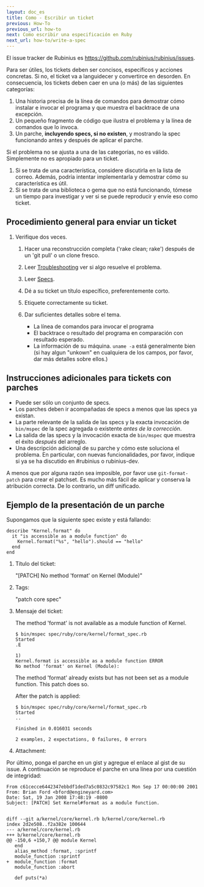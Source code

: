 ```yaml
---
layout: doc_es
title: Como - Escribir un ticket
previous: How-To
previous_url: how-to
next: Como escribir una especificación en Ruby
next_url: how-to/write-a-spec
---
```


El issue tracker de Rubinius es <https://github.com/rubinius/rubinius/issues>.

Para ser útiles, los tickets deben ser concisos, específicos y acciones
concretas. Si no, el ticket va a languidecer y convertirce en desorden. En
consecuencia, los tickets deben caer en una (o más) de las siguientes
categorías:

   1. Una historia precisa de la línea de comandos para demostrar cómo instalar
      e invocar el programa y que muestra el backtrace de una excepción.
   2. Un pequeño fragmento de código que ilustra el problema y la línea de
      comandos que lo invoca.
   3. Un parche, **incluyendo specs, si no existen**, y
      mostrando la spec funcionando antes y después de aplicar el parche.

Si el problema no se ajusta a una de las categorías, no es
válido. Simplemente no es apropiado para un ticket.

   1. Si se trata de una característica, considere discutirla en la lista de
      correo. Además, podría intentar implementarla y demostrar
      cómo su característica es útil.
   2. Si se trata de una biblioteca o gema que no está funcionando, tómese un
      tiempo para investigar y ver si se puede reproducir
      y envíe eso como ticket.


## Procedimiento general para enviar un ticket

1. Verifique dos veces.

      1. Hacer una reconstrucción completa ('rake clean; rake') después de un
         'git pull' o un clone fresco.
      2. Leer [Troubleshooting](/doc/es/getting-started/troubleshooting/)
         ver si algo resuelve el problema.
      3. Leer [Specs](/doc/es/specs/).

   2. Dé a su ticket un título específico, preferentemente corto.

   3. Etiquete correctamente su ticket.

   4. Dar suficientes detalles sobre el tema.

      * La línea de comandos para invocar el programa
      * El backtrace o resultado del programa en comparación con
        resultado esperado.
      * La información de su máquina. `uname -a` está generalmente bien (si hay
        algun "unkown" en cualquiera de los campos, por favor, dar más
        detalles sobre ellos.)


## Instrucciones adicionales para tickets con parches

   * Puede ser sólo un conjunto de specs.
   * Los parches deben ir acompañadas de specs a menos que
     las specs ya existan.
   * La parte relevante de la salida de las specs y la exacta invocación de
     `bin/mspec` de la spec agregada o existente *antes de la corrección*.
   * La salida de las specs y la invocación exacta de `bin/mspec` que muestra el éxito *después* del arreglo.
   * Una descripción adicional de su parche y cómo este soluciona el problema. En
     particular, con nuevas funcionalidades, por favor, indique si ya se ha discutido en #rubinius o rubinius-dev.

A menos que por alguna razón sea imposible, por favor use `git-format-patch` para crear el patchset. Es mucho más fácil de aplicar y conserva la atribución correcta.  De lo contrario, un diff unificado.


## Ejemplo de la presentación de un parche

Supongamos que la siguiente spec existe y está fallando:

    describe "Kernel.format" do
      it "is accessible as a module function" do
        Kernel.format("%s", "hello").should == "hello"
      end
    end

1. Título del ticket:

   "[PATCH] No method 'format' on Kernel (Module)"

2. Tags:

   "patch core spec"

3. Mensaje del ticket:

   The method 'format' is not available as a module function of Kernel.

       $ bin/mspec spec/ruby/core/kernel/format_spec.rb
       Started
       .E

       1)
       Kernel.format is accessible as a module function ERROR
       No method 'format' on Kernel (Module):

   The method 'format' already exists but has not been set as a module
   function.  This patch does so.

   After the patch is applied:

       $ bin/mspec spec/ruby/core/kernel/format_spec.rb
       Started
       ..

       Finished in 0.016031 seconds

       2 examples, 2 expectations, 0 failures, 0 errors

4. Attachment:

Por último, ponga el parche en un gist y agregue el enlace al gist
de su issue.  A continuación se reproduce el parche en una línea por una cuestión de integridad:


    From c61cecce6442347ebbdf1ded7a5c0832c97582c1 Mon Sep 17 00:00:00 2001
    From: Brian Ford <bford@engineyard.com>
    Date: Sat, 19 Jan 2008 17:48:19 -0800
    Subject: [PATCH] Set Kernel#format as a module function.


    diff --git a/kernel/core/kernel.rb b/kernel/core/kernel.rb
    index 2d2e508..f2a382e 100644
    --- a/kernel/core/kernel.rb
    +++ b/kernel/core/kernel.rb
    @@ -150,6 +150,7 @@ module Kernel
       end
       alias_method :format, :sprintf
       module_function :sprintf
    +  module_function :format
       module_function :abort

       def puts(*a)

